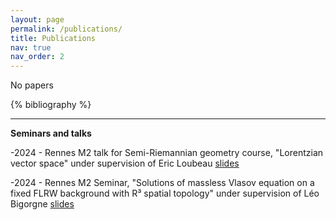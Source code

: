 ```yaml
---
layout: page
permalink: /publications/
title: Publications
nav: true
nav_order: 2
---
```


No papers

 <!-- _pages/publications.md -->
 <div class="publications">

 {% bibliography %}

 </div>

---


  **Seminars and talks**
 
   -2024 - Rennes M2 talk for Semi-Riemannian geometry course, "Lorentzian vector space" under supervision of Eric Loubeau [slides]()

   -2024 - Rennes M2 Seminar, "Solutions of massless Vlasov equation on a fixed FLRW background with R³ spatial topology" under supervision of Léo Bigorgne [slides]()

 
